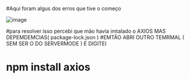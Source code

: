 #Aqui foram algus dos erros que tive o começo


![image](https://github.com/user-attachments/assets/df38d7d8-07cd-456d-86ec-9a822c17a6f7)

#para resolver isso percebi que mão havia imtalado o AXIOS MAS DEPEMDEMCIAS( package-lock.json
)
#EMTÃO ABRI OUTRO TEMRMAL ( SEM SER O DO SERVERMODE ) E DIGITEI
# npm install axios
